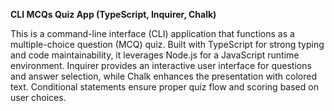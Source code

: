 **CLI MCQs Quiz App (TypeScript, Inquirer, Chalk)**

This is a command-line interface (CLI) application that functions as a multiple-choice question (MCQ) quiz. Built with TypeScript for strong typing and code maintainability, it leverages Node.js for a JavaScript runtime environment. Inquirer provides an interactive user interface for questions and answer selection, while Chalk enhances the presentation with colored text. Conditional statements ensure proper quiz flow and scoring based on user choices.

